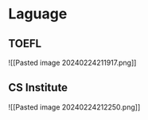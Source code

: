 # Laguage 

## TOEFL
![[Pasted image 20240224211917.png]]
## CS Institute
![[Pasted image 20240224212250.png]]